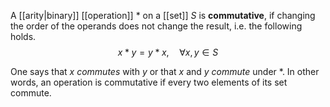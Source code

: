 
A [[arity|binary]] [[operation]] $*$ on a [[set]] $S$ is **commutative**, if changing the order of the operands does not change the result, i.e. the following holds.
$$
x * y = y * x, \quad \forall x,y \in S
$$

One says that $x$ _commutes_ with $y$ or that $x$ and $y$ _commute_ under $*$. In other words, an operation is commutative if every two elements of its set commute.